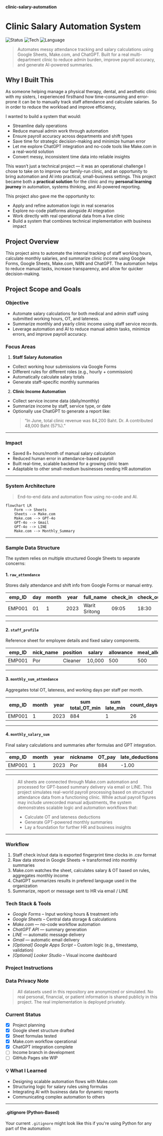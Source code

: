 #### clinic-salary-automation
# Clinic Salary Automation System
![Status](https://img.shields.io/badge/status-in%20progress-yellow)
![Tech](https://img.shields.io/badge/tools-Make.com%20%7C%20ChatGPT%20%7C%20GoogleSheets-blue)
![Language](https://img.shields.io/badge/language-Thai%20%2F%20English-orange)

> Automates messy attendance tracking and salary calculations using Google Sheets, Make.com, and ChatGPT. Built for a real multi-department clinic to reduce admin burden, improve payroll accuracy, and generate AI-powered summaries.

## Why I Built This

As someone helping manage a physical therapy, dental, and aesthetic clinic with my sisters, I experienced firsthand how time-consuming and error-prone it can be to manually track staff attendance and calculate salaries. So in order to reduce the workload and improve efficiency, 

I wanted to build a system that would:
- Streamline daily operations
- Reduce manual admin work through automation
- Ensure payroll accuracy across departments and shift types
- Save time for strategic decision-making and minimize human error
- Let me explore ChatGPT integration and no-code tools like Make.com in a real-world solution
- Convert messy, inconsistent time data into reliable insights

This wasn’t just a technical project — it was an operational challenge I chose to take on to improve our family-run clinic, and an opportunity to bring automation and AI into practical, small-business settings. This project became both a **practical solution** for the clinic and my **personal learning journey** in automation, systems thinking, and AI-powered reporting. 

This project also gave me the opportunity to:
- Apply and refine automation logic in real scenarios  
- Explore no-code platforms alongside AI integration
- Work directly with real operational data from a live clinic  
- Build a system that combines technical implementation with business impact
  
## Project Overview
This project aims to automate the internal tracking of staff working hours, calculate monthly salaries, and summarize clinic income using Google Forms, Google Sheets, Make.com, N8N and ChatGPT. The automation helps to reduce manual tasks, increase transparency, and allow for quicker decision-making.

## Project Scope and Goals
### Objective
- Automate salary calculations for both medical and admin staff using submitted working hours, OT, and lateness.
- Summarize monthly and yearly clinic income using staff service records.
- Leverage automation and AI to reduce manual admin tasks, minimize errors, and improve payroll accuracy.

### Focus Areas
1. **Staff Salary Automation**
- Collect working hour submissions via Google Forms
- Different rules for different roles (e.g., hourly + commission)
- Automatically calculate salary totals
- Generate staff-specific monthly summaries
2. **Clinic Income Automation**
- Collect service income data (daily/monthly)
- Summarize income by staff, service type, or date
- Optionally use ChatGPT to generate a report like:
  > “In June, total clinic revenue was 84,200 Baht. Dr. A contributed 48,000 Baht (57%).”
---
### Impact

- Saved 8+ hours/month of manual salary calculation
- Reduced human error in attendance-based payroll
- Built real-time, scalable backend for a growing clinic team
- Adaptable to other small-medium businesses needing HR automation

---
### System Architecture
> End-to-end data and automation flow using no-code and AI.
```mermaid
flowchart LR
    Form --> Sheets
    Sheets --> Make.com
    Make.com --> GPT-4o
    GPT-4o --> Gmail
    GPT-4o --> LINE
    Make.com --> Monthly_Summary
```
---
### Sample Data Structure
The system relies on multiple structured Google Sheets to separate concerns:
#### 1. `raw_attendance`
Stores daily attendance and shift info from Google Forms or manual entry.

| emp_ID | day | month | year | full_name | check_in | check_out | OT_min | late_min |
|--------|--------|-------|----|--------------|-----------|------------|--------|----------|
| EMP001 | 01     | 1     | 2023 | Warit Sritong | 09:05 | 18:30 | 90     | 5        |
---
#### 2. `staff_profile`
Reference sheet for employee details and fixed salary components.

| emp_ID | nick_name | position | salary | allowance | meal_allowance |
|--------|----------|-------------|-----------|------------|----------|
| EMP001 | Por      | Cleaner      | 10,000     | 500       | 500      |
---

#### 3. `monthly_sum_attendance`
Aggregates total OT, lateness, and working days per staff per month.

| emp_ID | month | year | sum total_OT_min | sum late_min | count_days |
|--------|--------|----|-------------------|---------------|---------------|
| EMP001 | 1     | 2023 | 884               | 1             | 26            |
---

#### 4. `monthly_salary_sum`
Final salary calculations and summaries after formulas and GPT integration.

| emp_ID | month | year | nickname | OT_pay | late_deductions | total_salary |
|--------|--------|----|-------|--------|------------------|---------------|
| EMP001 | 1     | 2023 | Por   | 884 | -1.00           | 10,550   |
---
> All sheets are connected through Make.com automation and processed for GPT-based summary delivery via email or LINE.
> This project simulates real-world payroll processing based on structured attendance data from a functioning clinic. While actual payroll figures may include unrecorded manual adjustments, the system demonstrates scalable logic and automation workflows that:
> - Calculate OT and lateness deductions
> - Generate GPT-powered monthly summaries
> - Lay a foundation for further HR and business insights
---

### Workflow 
1. Staff check in/out data is exported fingerprint time clocks in .csv format
2. Raw data stored in Google Sheets → transformed into monthly summaries
3. Make.com watches the sheet, calculates salary & OT based on rules, aggregates monthly income
4. ChatGPT summarizes results in prefered language used in the organization
5. Summarize, report or message sent to HR via email / LINE

### Tech Stack & Tools
- *Google Forms* – Input working hours & treatment info
- *Google Sheets* – Central data storage & calculations
- *Make.com* — no-code workflow automation
- *ChatGPT API* — summary generation
- *LINE* — automatic message delivery
- *Gmail* — automatic email delivery
- *[Optional] Google Apps Script* – Custom logic (e.g., timestamp, validation)
- *[Optional] Looker Studio* – Visual income dashboard

### Project Instructions

###  Data Privacy Note

> All datasets used in this repository are anonymized or simulated. No real personal, financial, or patient information is shared publicly in this project. The real implementation is deployed privately.



### Current Status
- [x] Project planning
- [x] Google sheet structure drafted
- [x] Sheet formulas tested
- [x] Make.com workflow operational
- [x] ChatGPT integration complete
- [ ] Income branch in development
- [ ] GitHub Pages site WIP

### 💡 What I Learned

- Designing scalable automation flows with Make.com
- Structuring logic for salary rules using formulas
- Integrating AI with business data for dynamic reports
- Communicating complex automation to others


---
#### .gitignore (Python-Based)
Your current `.gitignore` might look like this if you're using Python for any part of the automation:

